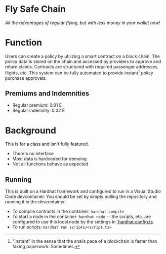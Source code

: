 # Fly Safe Chain

_All the advantages of regular flying, but with less money in your wallet now!_

# Function

Users can create a policy by utilizing a smart contract on a block chain. The policy data is stored on the chain and accessed by providers to approve and return claims. Contracts are structured with required passenger addresses, flights, etc. This system can be fully automated to provide instant[^1] policy purchase approvals.

## Premiums and Indemnities

* Regular premium: 0.01 E
* Regular indemnity: 0.02 E

# Background

This is for a class and isn't fully featured.

* There's no interface
* Most data is hardcoded for demoing
* Not all functions behave as expected

## Running

This is built on a Hardhat framework and configured to run in a Visual Studio Code devcontainer. You should be set by simply pulling the repository and running it in the devcontainer.

* To compile contracts in the container: `hardhat compile`
* To start a node in the container: `hardhat node` -- the scripts, etc. are configured to use this local node by the settings in [`hardhat.config.ts](./hardhat.config.ts). 
* To run scripts: `hardhat run scripts/<script.ts>`

[^1]: "instant" in the sense that the snails pace of a blockchain is faster than faxing paperwork. Sometimes.

